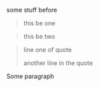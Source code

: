 some stuff before

> this be one

> this be two


> line one of quote
>
> another line in the quote

Some paragraph